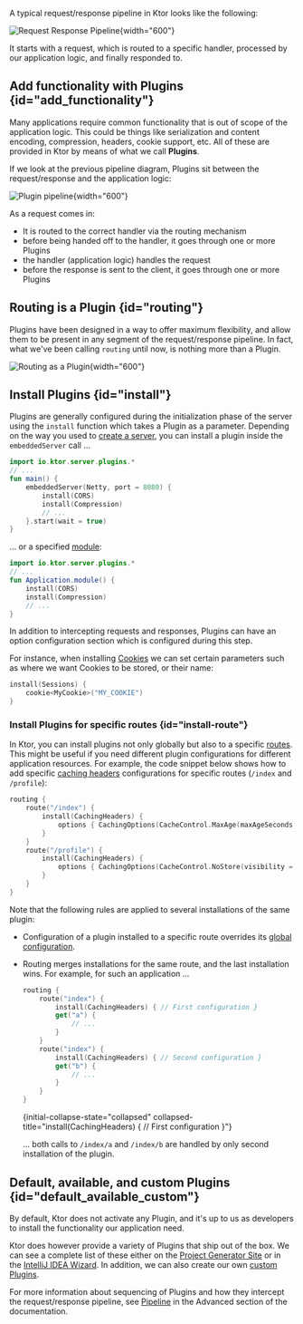 [//]: # (title: Plugins)


A typical request/response pipeline in Ktor looks like the following:



![Request Response Pipeline](request-response-pipeline.png){width="600"}



It starts with a request, which is routed to a specific handler, processed by our application logic, and finally responded to. 

## Add functionality with Plugins {id="add_functionality"}

Many applications require common functionality that is out of scope of the application logic. This could be things like 
serialization and content encoding, compression, headers, cookie support, etc. All of these are provided in Ktor by means of 
what we call **Plugins**. 

If we look at the previous pipeline diagram, Plugins sit between the request/response and the application logic:



![Plugin pipeline](feature-pipeline.png){width="600"}



As a request comes in:

* It is routed to the correct handler via the routing mechanism 
* before being handed off to the handler, it goes through one or more Plugins
* the handler (application logic) handles the request
* before the response is sent to the client, it goes through one or more Plugins

## Routing is a Plugin {id="routing"}

Plugins have been designed in a way to offer maximum flexibility, and allow them to be present in any segment of the request/response pipeline.
In fact, what we've been calling `routing` until now, is nothing more than a Plugin. 



![Routing as a Plugin](feature-pipeline-routing.png){width="600"}



## Install Plugins {id="install"}

Plugins are generally configured during the initialization phase of the server using the `install` function which takes a Plugin as a parameter. Depending on the way you used to [create a server](create_server.xml), you can install a plugin inside the `embeddedServer` call ...

```kotlin
import io.ktor.server.plugins.*
// ...
fun main() {
    embeddedServer(Netty, port = 8080) {
        install(CORS)
        install(Compression)
        // ...
    }.start(wait = true)
}
```

... or a specified [module](Modules.md):

```kotlin
import io.ktor.server.plugins.*
// ...
fun Application.module() {
    install(CORS)
    install(Compression)
    // ...
}
```

In addition to intercepting requests and responses, Plugins can have an option configuration section which is configured during this step.

For instance, when installing [Cookies](cookie_header.md) we can set certain parameters such as where we want Cookies to be stored, or their name:

```kotlin
install(Sessions) {
    cookie<MyCookie>("MY_COOKIE")
} 
```

### Install Plugins for specific routes {id="install-route"}

In Ktor, you can install plugins not only globally but also to a specific [routes](Routing_in_Ktor.md). This might be useful if you need different plugin configurations for different application resources. For example, the code snippet below shows how to add specific [caching headers](caching.md) configurations for specific routes (`/index` and `/profile`):

```kotlin
routing {
    route("/index") {
        install(CachingHeaders) {
            options { CachingOptions(CacheControl.MaxAge(maxAgeSeconds = 3600)) }
        }
    }
    route("/profile") {
        install(CachingHeaders) {
            options { CachingOptions(CacheControl.NoStore(visibility = CacheControl.Visibility.Private)) }
        }
    }
}
```

Note that the following rules are applied to several installations of the same plugin:
* Configuration of a plugin installed to a specific route overrides its [global configuration](#install).
* Routing merges installations for the same route, and the last installation wins. For example, for such an application ... 
   
   ```kotlin
   routing {
       route("index") {
           install(CachingHeaders) { // First configuration }
           get("a") {
               // ...
           }
       }
       route("index") {
           install(CachingHeaders) { // Second configuration }
           get("b") {
               // ...
           }
       }
   }
   ```
   {initial-collapse-state="collapsed" collapsed-title="install(CachingHeaders) { // First configuration }"}
   
   ... both calls to `/index/a` and `/index/b` are handled by only second installation of the plugin.

## Default, available, and custom Plugins {id="default_available_custom"}

By default, Ktor does not activate any Plugin, and it's up to us as developers to install the functionality our application need.

Ktor does however provide a variety of Plugins that ship out of the box. We can see a complete list of these 
either on the [Project Generator Site](https://start.ktor.io) or in the [IntelliJ IDEA Wizard](intellij-idea.xml). In addition,
we can also create our own [custom Plugins](Creating_custom_plugins.md).

For more information about sequencing of Plugins and how they intercept the request/response pipeline, see [Pipeline](Pipelines.md) in the Advanced section of the documentation. 







 



